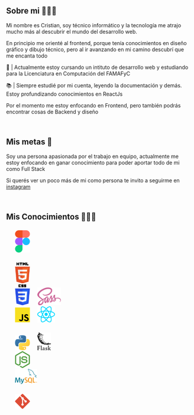 ## Sobre mi 🙆🏽‍♂️

Mi nombre es Cristian, soy técnico informático y la tecnología me atrajo mucho más al descubrir el mundo del desarrollo web.

En principio me orienté al frontend, porque tenía conocimientos en diseño gráfico y dibujo técnico, pero al ir avanzando en mi camino descubrí que me encanta todo

📙 | Actualmente estoy cursando un intituto de desarrollo web y estudiando para la Licenciatura en Computación del FAMAFyC

📚 | Siempre estudié por mi cuenta, leyendo la documentación y demás. Estoy profundizando conocimientos en ReactJs

Por el momento me estoy enfocando en Frontend, pero también podrás encontrar cosas de Backend y diseño

<br />

## Mis metas 🎯

Soy una persona apasionada por el trabajo en equipo, actualmente me estoy enfocando en ganar conocimiento para poder aportar todo de mi como Full Stack

Si querés ver un poco más de mi como persona te invito a seguirme en [instagram](https://www.instagram.com/crisg.sosa/ "Perfil de Instagram")

<br />

## Mis Conocimientos 👨🏽‍🎓

<section id="design" style="margin: 24px 0 0 24px; display: flex; flex-direction: column; gap: 8px;">
  <div>  
  <img src="./icons/figma-logo.svg" width="40px">
</div>
</section>

<section id="frontend" style="margin: 24px 0 0 24px; display: flex; flex-direction: column; gap: 8px;">
<div>  
    <div>
      <img src="./icons/html-logo.svg" width="40px">
    </div>

  <div>
    <img src="./icons/css-logo.svg" width="40px">
    <img src="./icons/sass-logo.svg" height="48px" style="margin-left: 16px;">
  </div>
  <div>
    <img src="./icons/javascript-logo.svg" width="40px">
    <img src="./icons/reactjs-logo.svg" width="48px" style="margin-left: 16px;">
  </div>
</div>
</section>

<section id="frontend" style="margin: 24px 0 0 24px; display: flex; flex-direction: column; gap: 8px;">
<div>  
    <div>
      <img src="./icons/python-logo.svg" width="40px">
      <img src="./icons/flask-logo.svg" height="48px" style="margin-left: 16px;">
    </div>

  <div>
    <img src="./icons/nodejs-logo.svg" width="40px">
  </div>
  <div>
    <img src="./icons/mysql-logo.svg" height="40px">
  </div>
</div>
</section>

<section id="design" style="margin: 24px 0 0 24px; display: flex; flex-direction: column; gap: 8px;">
  <div>  
  <img src="./icons/git-logo.svg" width="40px">
</div>
</section>

